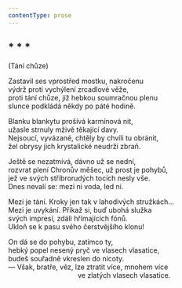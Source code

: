 ```yaml
---
contentType: prose
---
```


## \* \* \*  
(Tání chůze)

Zastavil ses vprostřed mostku, nakročenu  
výdrž proti vychýlení zrcadlové věže,  
proti tání chůze, jíž hebkou soumračnou plenu  
slunce podkládá někdy po páté hodině.

Blanku blankytu prošívá karmínová nit,  
užasle strnuly mživě těkající davy.  
Nejsoucí, vyvázané, chtěly by chvíli tu obránit,  
žel obrysy jich krystalické neudrží zbraň.

Ještě se nezatmívá, dávno už se nední,  
rozvrat plení Chronův měšec, už prost je pohybů,  
jež ve svých stříbrorudých tocích nesly vše.  
Dnes nevalí se: mezi ni voda, led ni.

Mezi je tání. Kroky jen tak v lahodivých stružkách…  
Mezi je uvykání. Přikaž si, buď ubohá služka  
svých impresí, zdáli hřímajících fónů.  
Ukloň se k pasu svého čerstvějšího klonu!

On dá se do pohybu, zatímco ty,  
hebký popel nesený pryč ve vlasech vlasatice,  
budeš souřadně vkreslen do nicoty.  
— Však, bratře, věz, lze ztratit více, mnohem více  
                                    ve zlatých vlasech vlasatice.
